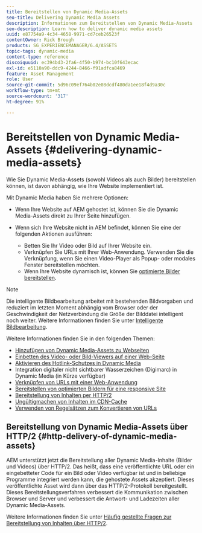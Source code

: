 ```yaml
---
title: Bereitstellen von Dynamic Media-Assets
seo-title: Delivering Dynamic Media Assets
description: Informationen zum Bereitstellen von Dynamic Media-Assets
seo-description: Learn how to deliver dynamic media assets
uuid: e87754a9-4c34-4658-9971-cd7ceb26523f
contentOwner: Rick Brough
products: SG_EXPERIENCEMANAGER/6.4/ASSETS
topic-tags: dynamic-media
content-type: reference
discoiquuid: ec394bd3-2fa6-4f50-b974-bc10f643ecac
exl-id: e5110a90-ddc9-4244-8466-f91adfca8469
feature: Asset Management
role: User
source-git-commit: 5d96c09ef764b02e08dcdf480da1ee18f4d9a30c
workflow-type: tm+mt
source-wordcount: '317'
ht-degree: 91%

---
```


# Bereitstellen von Dynamic Media-Assets {#delivering-dynamic-media-assets}

Wie Sie Dynamic Media-Assets (sowohl Videos als auch Bilder) bereitstellen können, ist davon abhängig, wie Ihre Website implementiert ist.

Mit Dynamic Media haben Sie mehrere Optionen:

* Wenn Ihre Website auf AEM gehostet ist, können Sie die Dynamic Media-Assets direkt zu Ihrer Seite hinzufügen.
* Wenn sich Ihre Website nicht in AEM befindet, können Sie eine der folgenden Aktionen ausführen:

   * Betten Sie Ihr Video oder Bild auf Ihrer Website ein.
   * Verknüpfen Sie URLs mit Ihrer Web-Anwendung. Verwenden Sie die Verknüpfung, wenn Sie einen Video-Player als Popup- oder modales Fenster bereitstellen möchten.
   * Wenn Ihre Website dynamisch ist, können Sie [optimierte Bilder bereitstellen](responsive-site.md).

>[!NOTE]
>
>Die intelligente Bildbearbeitung arbeitet mit bestehenden Bildvorgaben und reduziert im letzten Moment abhängig vom Browser oder der Geschwindigkeit der Netzverbindung die Größe der Bilddatei intelligent noch weiter. Weitere Informationen finden Sie unter [Intelligente Bildbearbeitung](imaging-faq.md).

Weitere Informationen finden Sie in den folgenden Themen:

* [Hinzufügen von Dynamic Media-Assets zu Webseiten](adding-dynamic-media-assets-to-pages.md)
* [Einbetten des Video- oder Bild-Viewers auf einer Web-Seite](embed-code.md)
* [Aktivieren des Hotlink-Schutzes in Dynamic Media](https://experienceleague.adobe.com/docs/experience-manager-64/assets/dynamic/hotlink-protection.html?lang=de#dynamic)
* Integration digitaler nicht sichtbarer Wasserzeichen (Digimarc) in Dynamic Media (in Kürze verfügbar)
* [Verknüpfen von URLs mit einer Web-Anwendung](linking-urls-to-yourwebapplication.md)
* [Bereitstellen von optimierten Bildern für eine responsive Site](responsive-site.md)
* [Bereitstellung von Inhalten per HTTP/2](http2.md)
* [Ungültigmachen von Inhalten im CDN-Cache  ](invalidate-cdn-cached-content.md)
* [Verwenden von Regelsätzen zum Konvertieren von URLs](using-rulesets-to-transform-urls.md)

## Bereitstellung von Dynamic Media-Assets über HTTP/2 {#http-delivery-of-dynamic-media-assets}

AEM unterstützt jetzt die Bereitstellung aller Dynamic Media-Inhalte (Bilder und Videos) über HTTP/2. Das heißt, dass eine veröffentlichte URL oder ein eingebetteter Code für ein Bild oder Video verfügbar ist und in beliebige Programme integriert werden kann, die gehostete Assets akzeptiert. Dieses veröffentlichte Asset wird dann über das HTTP/2-Protokoll bereitgestellt. Dieses Bereitstellungsverfahren verbessert die Kommunikation zwischen Browser und Server und verbessert die Antwort- und Ladezeiten aller Dynamic Media-Assets.

Weitere Informationen finden Sie unter [Häufig gestellte Fragen zur Bereitstellung von Inhalten über HTTP/2](/help/sites-administering/scene7-http2faq.md).

